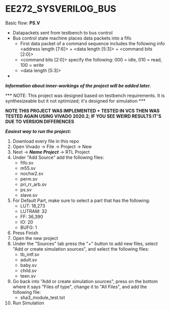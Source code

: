 # EE272_SYSVERILOG_BUS

Basic flow:
**PS.V**
- Datapackets sent from testbench to bus control
- Bus control state machine places data packets into a fifo
    - First data packet of a command sequence includes the following info <address length [7:6]> + <data length [5:3]> + <command bits [2:0]>
    - <command bits [2:0]> specify the following: 000 = idle, 010 = read, 100 = write
    - <data length [5:3]> 
- 


___Information about inner-workings of the project will be added later.___

*** NOTE: This project was designed based on testbench requirements. It is synthesizeable but it not optimized; it's designed for simulation ***

******NOTE THIS PROJECT WAS IMPLEMENTED + TESTED IN VCS THEN WAS TESTED AGAIN USING VIVADO 2020.2; IF YOU SEE WEIRD RESULTS IT'S DUE TO VERSION DIFFERENCES******

***Easiest way to run the project:***
1. Download every file in this repo
2. Open Vivado -> File -> Project -> New
3. Next -> ***Name Project*** -> RTL Project
4. Under "Add Source" add the following files:
    - fifo.sv
    - m55.sv
    - nochw2.sv
    - perm.sv
    - pri_rr_arb.sv
    - ps.sv
    - slave.sv
5. For Default Part, make sure to select a part that has the following:
    - LUT: 18,273
    - LUTRAM: 32
    - FF: 36,390
    - IO: 20
    - BUFG: 1
6. Press Finish
7. Open the new project
8. Under the "Sources" tab press the "+" button to add new files, select "Add or create simulation sources", and select the following files:
    - tb_intf.sv
    - adult.sv
    - baby.sv
    - child.sv
    - teen.sv
9. Go back into "Add or create simulation sources", press on the bottom where it says "Files of type", change it to "All Files", and add the following file:
    - sha3_module_test.txt
11. Run Simulation
